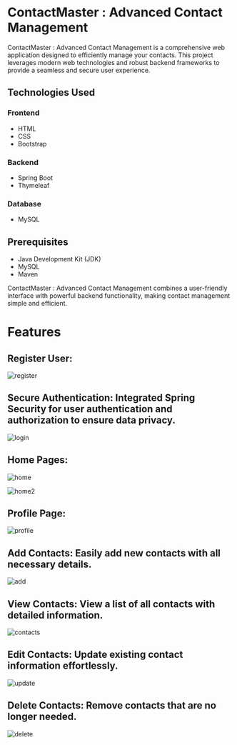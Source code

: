 # ContactMaster : Advanced Contact Management

ContactMaster : Advanced Contact Management is a comprehensive web application designed to efficiently manage your contacts. This project leverages modern web technologies and robust backend frameworks to provide a seamless and secure user experience.

## Technologies Used

### Frontend
- HTML
- CSS
- Bootstrap

### Backend
- Spring Boot
- Thymeleaf

### Database
- MySQL

## Prerequisites

- Java Development Kit (JDK)
- MySQL
- Maven

ContactMaster : Advanced Contact Management combines a user-friendly interface with powerful backend functionality, making contact management simple and efficient.

# Features

## Register User:


![register](https://github.com/user-attachments/assets/ef5e86a8-025b-4445-bb4a-1fef50390f3f) 


## Secure Authentication: Integrated Spring Security for user authentication and authorization to ensure data privacy.

![login](https://github.com/user-attachments/assets/cf81afe0-a314-4d2e-9771-2ed573e29850)

## Home Pages:

![home](https://github.com/user-attachments/assets/7d8870da-9b91-4a99-ab0d-2626716ba37c)

![home2](https://github.com/user-attachments/assets/28bd1914-05b4-4f18-b051-c01ce2561806)

## Profile Page:

![profile](https://github.com/user-attachments/assets/53ecb508-17e8-4ec7-82f1-0948746c7342)


## Add Contacts: Easily add new contacts with all necessary details.

![add](https://github.com/user-attachments/assets/e55d4045-7176-46a4-87a3-e353905b32c0)


## View Contacts: View a list of all contacts with detailed information.

![contacts](https://github.com/user-attachments/assets/a48507cd-ef12-481d-8e38-6c5558b408a2)





## Edit Contacts: Update existing contact information effortlessly.

![update](https://github.com/user-attachments/assets/ab15d420-b1c5-4cbf-ad5f-c94db2d8e393)


## Delete Contacts: Remove contacts that are no longer needed.

![delete](https://github.com/user-attachments/assets/d01e1d0c-5be3-4ba0-9999-df91fcbf89b2)
